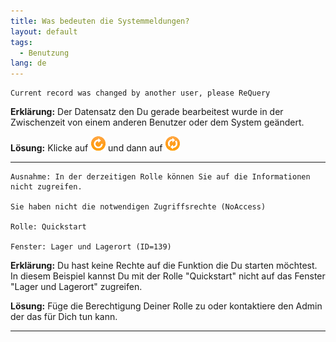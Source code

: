 ```yaml
---
title: Was bedeuten die Systemmeldungen?
layout: default
tags:
  - Benutzung
lang: de
---
```



    Current record was changed by another user, please ReQuery


   **Erklärung:** Der Datensatz den Du gerade bearbeitest wurde in der Zwischenzeit von einem anderen Benutzer oder dem System geändert.
   
   **Lösung:** Klicke auf ![img](../images/icons/Reset24.png) und dann auf ![img](../images/icons/Refresh24.png)
   

---
   
    Ausnahme: In der derzeitigen Rolle können Sie auf die Informationen nicht zugreifen.

    Sie haben nicht die notwendigen Zugriffsrechte (NoAccess) 

	Rolle: Quickstart 
 
	Fenster: Lager und Lagerort (ID=139)
 
   **Erklärung:** Du hast keine Rechte auf die Funktion die Du starten möchtest. In diesem Beispiel kannst Du mit der Rolle "Quickstart" nicht auf das Fenster "Lager und Lagerort" zugreifen.
   
   **Lösung:** Füge die Berechtigung Deiner Rolle zu oder kontaktiere den Admin der das für Dich tun kann.

   
---